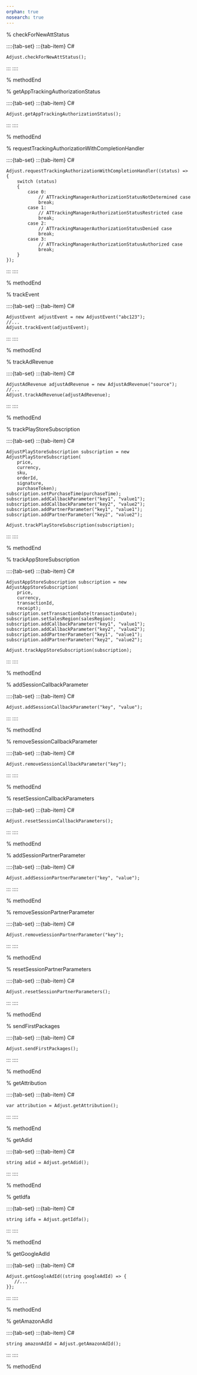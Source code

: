 ```yaml
---
orphan: true
nosearch: true
---
```


% checkForNewAttStatus

::::{tab-set}
:::{tab-item} C#
```{code-block} cs
Adjust.checkForNewAttStatus();
```
:::
::::

% methodEnd

% getAppTrackingAuthorizationStatus

::::{tab-set}
:::{tab-item} C#
```{code-block} cs
Adjust.getAppTrackingAuthorizationStatus();
```
:::
::::

% methodEnd

% requestTrackingAuthorizationWithCompletionHandler

::::{tab-set}
:::{tab-item} C#
```{code-block} cs
Adjust.requestTrackingAuthorizationWithCompletionHandler((status) =>
{
    switch (status)
    {
        case 0:
            // ATTrackingManagerAuthorizationStatusNotDetermined case
            break;
        case 1:
            // ATTrackingManagerAuthorizationStatusRestricted case
            break;
        case 2:
            // ATTrackingManagerAuthorizationStatusDenied case
            break;
        case 3:
            // ATTrackingManagerAuthorizationStatusAuthorized case
            break;
    }
});
```
:::
::::

% methodEnd

% trackEvent

::::{tab-set}
:::{tab-item} C#
```{code-block} cs
AdjustEvent adjustEvent = new AdjustEvent("abc123");
//...
Adjust.trackEvent(adjustEvent);
```
:::
::::

% methodEnd

% trackAdRevenue

::::{tab-set}
:::{tab-item} C#
```{code-block} cs
AdjustAdRevenue adjustAdRevenue = new AdjustAdRevenue("source");
//...
Adjust.trackAdRevenue(adjustAdRevenue);
```
:::
::::

% methodEnd

% trackPlayStoreSubscription

::::{tab-set}
:::{tab-item} C#
```{code-block} cs
AdjustPlayStoreSubscription subscription = new AdjustPlayStoreSubscription(
    price,
    currency,
    sku,
    orderId,
    signature,
    purchaseToken);
subscription.setPurchaseTime(purchaseTime);
subscription.addCallbackParameter("key1", "value1");
subscription.addCallbackParameter("key2", "value2");
subscription.addPartnerParameter("key1", "value1");
subscription.addPartnerParameter("key2", "value2");

Adjust.trackPlayStoreSubscription(subscription);
```
:::
::::

% methodEnd

% trackAppStoreSubscription

::::{tab-set}
:::{tab-item} C#
```{code-block} cs
AdjustAppStoreSubscription subscription = new AdjustAppStoreSubscription(
    price,
    currency,
    transactionId,
    receipt);
subscription.setTransactionDate(transactionDate);
subscription.setSalesRegion(salesRegion);
subscription.addCallbackParameter("key1", "value1");
subscription.addCallbackParameter("key2", "value2");
subscription.addPartnerParameter("key1", "value1");
subscription.addPartnerParameter("key2", "value2");

Adjust.trackAppStoreSubscription(subscription);
```
:::
::::

% methodEnd

% addSessionCallbackParameter

::::{tab-set}
:::{tab-item} C#
```{code-block} cs
Adjust.addSessionCallbackParameter("key", "value");
```
:::
::::

% methodEnd

% removeSessionCallbackParameter

::::{tab-set}
:::{tab-item} C#
```{code-block} cs
Adjust.removeSessionCallbackParameter("key");
```
:::
::::

% methodEnd

% resetSessionCallbackParameters

::::{tab-set}
:::{tab-item} C#
```{code-block} cs
Adjust.resetSessionCallbackParameters();
```
:::
::::

% methodEnd

% addSessionPartnerParameter

::::{tab-set}
:::{tab-item} C#
```{code-block} cs
Adjust.addSessionPartnerParameter("key", "value");
```
:::
::::

% methodEnd

% removeSessionPartnerParameter

::::{tab-set}
:::{tab-item} C#
```{code-block} cs
Adjust.removeSessionPartnerParameter("key");
```
:::
::::

% methodEnd

% resetSessionPartnerParameters

::::{tab-set}
:::{tab-item} C#
```{code-block} cs
Adjust.resetSessionPartnerParameters();
```
:::
::::

% methodEnd

% sendFirstPackages

::::{tab-set}
:::{tab-item} C#
```{code-block} cs
Adjust.sendFirstPackages();
```
:::
::::

% methodEnd

% getAttribution

::::{tab-set}
:::{tab-item} C#
```{code-block} cs
var attribution = Adjust.getAttribution();
```
:::
::::

% methodEnd

% getAdid

::::{tab-set}
:::{tab-item} C#
```{code-block} cs
string adid = Adjust.getAdid();
```
:::
::::

% methodEnd

% getIdfa

::::{tab-set}
:::{tab-item} C#
```{code-block} cs
string idfa = Adjust.getIdfa();
```
:::
::::

% methodEnd

% getGoogleAdId

::::{tab-set}
:::{tab-item} C#
```{code-block} cs
Adjust.getGoogleAdId((string googleAdId) => {
   //...
}};
```
:::
::::

% methodEnd

% getAmazonAdId

::::{tab-set}
:::{tab-item} C#
```{code-block} cs
string amazonAdId = Adjust.getAmazonAdId();
```
:::
::::

% methodEnd
